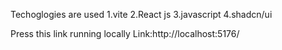 Techoglogies are used
1.vite
2.React js
3.javascript 
4.shadcn/ui

Press this link running locally
Link:http://localhost:5176/



